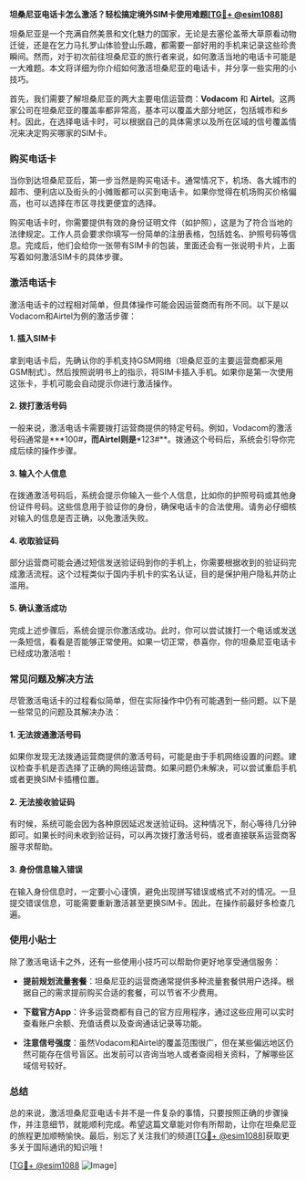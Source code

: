 **坦桑尼亚电话卡怎么激活？轻松搞定境外SIM卡使用难题[[TG💪+ @esim1088](https://t.me/s/esim1088)]**

坦桑尼亚是一个充满自然美景和文化魅力的国家，无论是去塞伦盖蒂大草原看动物迁徙，还是在乞力马扎罗山体验登山乐趣，都需要一部好用的手机来记录这些珍贵瞬间。然而，对于初次前往坦桑尼亚的旅行者来说，如何激活当地的电话卡可能是一大难题。本文将详细为你介绍如何激活坦桑尼亚的电话卡，并分享一些实用的小技巧。

首先，我们需要了解坦桑尼亚的两大主要电信运营商：**Vodacom** 和 **Airtel**。这两家公司在坦桑尼亚的覆盖率都非常高，基本可以覆盖大部分地区，包括城市和乡村。因此，在选择电话卡时，可以根据自己的具体需求以及所在区域的信号覆盖情况来决定购买哪家的SIM卡。

### **购买电话卡**

当你到达坦桑尼亚后，第一步当然是购买电话卡。通常情况下，机场、各大城市的超市、便利店以及街头的小摊贩都可以买到电话卡。如果你觉得在机场购买价格偏高，也可以选择在市区寻找更便宜的选择。

购买电话卡时，你需要提供有效的身份证明文件（如护照），这是为了符合当地的法律规定。工作人员会要求你填写一份简单的注册表格，包括姓名、护照号码等信息。完成后，他们会给你一张带有SIM卡的包装，里面还会有一张说明卡片，上面写着如何激活SIM卡的具体步骤。

### **激活电话卡**

激活电话卡的过程相对简单，但具体操作可能会因运营商而有所不同。以下是以Vodacom和Airtel为例的激活步骤：

#### **1. 插入SIM卡**

拿到电话卡后，先确认你的手机支持GSM网络（坦桑尼亚的主要运营商都采用GSM制式）。然后按照说明书上的指示，将SIM卡插入手机。如果你是第一次使用这张卡，手机可能会自动提示你进行激活操作。

#### **2. 拨打激活号码**

一般来说，激活电话卡需要拨打运营商提供的特定号码。例如，Vodacom的激活号码通常是**\*100#**，而Airtel则是**\*123#**。拨通这个号码后，系统会引导你完成后续的操作步骤。

#### **3. 输入个人信息**

在拨通激活号码后，系统会提示你输入一些个人信息，比如你的护照号码或其他身份证件号码。这些信息用于验证你的身份，确保电话卡的合法使用。请务必仔细核对输入的信息是否正确，以免激活失败。

#### **4. 收取验证码**

部分运营商可能会通过短信发送验证码到你的手机上，你需要根据收到的验证码完成激活流程。这个过程类似于国内手机卡的实名认证，目的是保护用户隐私并防止滥用。

#### **5. 确认激活成功**

完成上述步骤后，系统会提示你激活成功。此时，你可以尝试拨打一个电话或发送一条短信，看看是否能够正常使用。如果一切正常，恭喜你，你的坦桑尼亚电话卡已经成功激活啦！

### **常见问题及解决方法**

尽管激活电话卡的过程看似简单，但在实际操作中仍有可能遇到一些问题。以下是一些常见的问题及其解决办法：

#### **1. 无法拨通激活号码**

如果你发现无法拨通运营商提供的激活号码，可能是由于手机网络设置的问题。建议检查手机是否选择了正确的网络运营商。如果问题仍未解决，可以尝试重启手机或者更换SIM卡插槽位置。

#### **2. 无法接收验证码**

有时候，系统可能会因为各种原因延迟发送验证码。这种情况下，耐心等待几分钟即可。如果长时间未收到验证码，可以再次拨打激活号码，或者直接联系运营商客服寻求帮助。

#### **3. 身份信息输入错误**

在输入身份信息时，一定要小心谨慎，避免出现拼写错误或格式不对的情况。一旦提交错误信息，可能需要重新激活甚至更换SIM卡。因此，在操作前最好多检查几遍。

### **使用小贴士**

除了激活电话卡之外，还有一些使用小技巧可以帮助你更好地享受通信服务：

- **提前规划流量套餐**：坦桑尼亚的运营商通常提供多种流量套餐供用户选择。根据自己的需求提前购买合适的套餐，可以节省不少费用。
  
- **下载官方App**：许多运营商都有自己的官方应用程序，通过这些应用可以实时查看账户余额、充值话费以及查询通话记录等功能。

- **注意信号强度**：虽然Vodacom和Airtel的覆盖范围很广，但在某些偏远地区仍然可能存在信号盲区。出发前可以咨询当地人或者查阅相关资料，了解哪些区域信号较好。

### **总结**

总的来说，激活坦桑尼亚电话卡并不是一件复杂的事情，只要按照正确的步骤操作，并注意细节，就能顺利完成。希望这篇文章能对你有所帮助，让你在坦桑尼亚的旅程更加顺畅愉快。最后，别忘了关注我们的频道[[TG💪+ @esim1088](https://t.me/s/esim1088)]获取更多关于国际通讯的知识哦！

[[TG💪+ @esim1088](https://t.me/s/esim1088) ![Image](https://i.postimg.cc/4NQfJmqS/Snipaste-2025-05-13-00-14-12.png)]